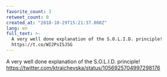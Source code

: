 ```yaml
---
favorite_count: 3
retweet_count: 0
created_at: "2018-10-29T15:21:37.000Z"
lang: en
full_text: >-
  A very well done explanation of the S.O.L.I.D. principle!
  https://t.co/WI2PsISJSG
---
```


A very well done explanation of the S.O.L.I.D. principle!
<https://twitter.com/ktrajchevska/status/1056925704997298176>

